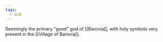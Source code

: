 ```yaml
---
tags:
  - God
---
```

Seemingly the primary "good" god of [[Barovia]], with holy symbols very present in the [[Village of Barovia]].